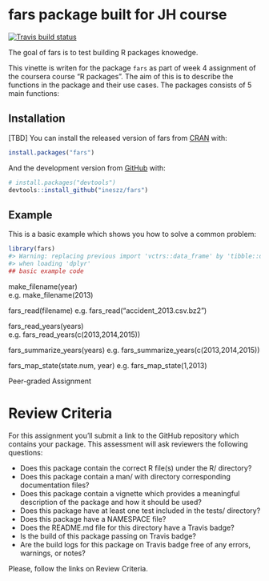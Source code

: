 
<!-- README.md is generated from README.Rmd. Please edit that file -->

# fars package built for JH course

<!-- badges: start -->

[![Travis build
status](https://travis-ci.com/ineszz/fars.svg?branch=main)](https://travis-ci.com/ineszz/fars)
<!-- badges: end -->

The goal of fars is to test building R packages knowedge.

This vinette is writen for the package `fars` as part of week 4
assignment of the coursera course “R packages”. The aim of this is to
describe the functions in the package and their use cases. The packages
consists of 5 main functions:

## Installation

\[TBD\] You can install the released version of fars from
[CRAN](https://CRAN.R-project.org) with:

``` r
install.packages("fars")
```

And the development version from [GitHub](https://github.com/) with:

``` r
# install.packages("devtools")
devtools::install_github("ineszz/fars")
```

## Example

This is a basic example which shows you how to solve a common problem:

``` r
library(fars)
#> Warning: replacing previous import 'vctrs::data_frame' by 'tibble::data_frame'
#> when loading 'dplyr'
## basic example code
```

make\_filename(year)  
e.g. make\_filename(2013)

fars\_read(filename) e.g. fars\_read(“accident\_2013.csv.bz2”)

fars\_read\_years(years)  
e.g. fars\_read\_years(c(2013,2014,2015))

fars\_summarize\_years(years)
e.g. fars\_summarize\_years(c(2013,2014,2015))

fars\_map\_state(state.num, year) e.g. fars\_map\_state(1,2013)

Peer-graded Assignment

# Review Criteria

For this assignment you’ll submit a link to the GitHub repository which
contains your package. This assessment will ask reviewers the following
questions:

  - Does this package contain the correct R file(s) under the R/
    directory?
  - Does this package contain a man/ with directory corresponding
    documentation files?
  - Does this package contain a vignette which provides a meaningful
    description of the package and how it should be used?
  - Does this package have at least one test included in the tests/
    directory?
  - Does this package have a NAMESPACE file?
  - Does the README.md file for this directory have a Travis badge?
  - Is the build of this package passing on Travis badge?
  - Are the build logs for this package on Travis badge free of any
    errors, warnings, or notes?

Please, follow the links on Review Criteria.
